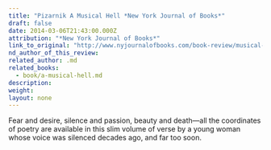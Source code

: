 ```yaml
---
title: "Pizarnik A Musical Hell *New York Journal of Books*"
draft: false
date: 2014-03-06T21:43:00.000Z
attribution: "*New York Journal of Books*"
link_to_original: "http://www.nyjournalofbooks.com/book-review/musical-hell"
nd_author_of_this_review:
related_author: .md
related_books:
  - book/a-musical-hell.md
description:
weight:
layout: none
---
```

Fear and desire, silence and passion, beauty and death—all the coordinates of poetry are available in this slim volume of verse by a young woman whose voice was silenced decades ago, and far too soon.

